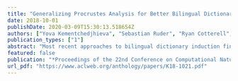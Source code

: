 ```yaml
---
title: "Generalizing Procrustes Analysis for Better Bilingual Dictionary Induction"
date: 2018-10-01
publishDate: 2020-03-09T15:30:13.518654Z
authors: ["Yova Kementchedjhieva", "Sebastian Ruder", "Ryan Cotterell", "Anders Søgaard"]
publication_types: ["1"]
abstract: "Most recent approaches to bilingual dictionary induction find a linear alignment between the word vector spaces of two languages. We show that projecting the two languages onto a third, latent space, rather than directly onto each other, while equivalent in terms of expressivity, makes it easier to learn approximate alignments. Our modified approach also allows for supporting languages to be included in the alignment process, to obtain an even better performance in low resource settings."
featured: false
publication: "*Proceedings of the 22nd Conference on Computational Natural Language Learning*"
url_pdf: "https://www.aclweb.org/anthology/papers/K18-1021.pdf"
---
```


